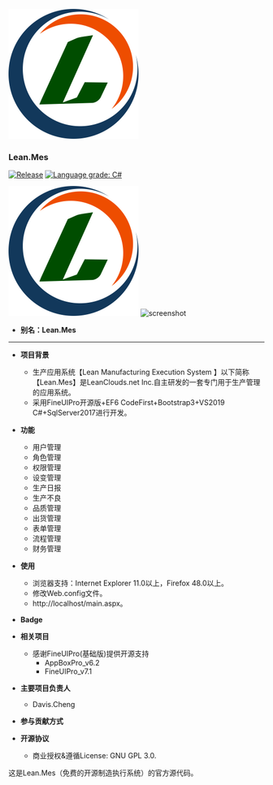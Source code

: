 ![Logo](https://github.com/Lean365/Lean.Fineform/blob/master/Lean.Fineform/Lf_Resources/images/login/Lean_Logo.png)

### Lean.Mes
[![Release](1.01)](https://github.com/davischeng/LeanBench.Net/releases/latest) [![Language grade: C#](1.01)](https://github.com/davischeng/LeanBench.Net/releases/latest)

![screenshot](https://github.com/Lean365/Lean.Fineform/blob/master/Lean.Fineform/Lf_Resources/images/login/Lean_Logo.png)
![screenshot](https://github.com/davischeng/LeanBench.Net/tree/master/LeanBench.Net/LB_Resources/svg/main.png)
- **别名：Lean.Mes**
--------
- **项目背景**

    * 生产应用系统【Lean Manufacturing Execution System 】以下简称【Lean.Mes】是LeanClouds.net Inc.自主研发的一套专门用于生产管理的应用系统。
    * 采用FineUIPro开源版+EF6 CodeFirst+Bootstrap3+VS2019 C#+SqlServer2017进行开发。
    
- **功能**

    * 用户管理
    * 角色管理
    * 权限管理
    * 设变管理
    * 生产日报
    * 生产不良
    * 品质管理
    * 出货管理
    * 表单管理   
    * 流程管理
    * 财务管理
    
- **使用**

    * 浏览器支持：Internet Explorer 11.0以上，Firefox 48.0以上。
    * 修改Web.config文件。
    * http://localhost/main.aspx。
- **Badge**

- **相关项目**

    * 感谢FineUIPro(基础版)提供开源支持
        * AppBoxPro_v6.2
        * FineUIPro_v7.1
- **主要项目负责人**

    * Davis.Cheng

- **参与贡献方式**

- **开源协议**
    * 商业授权&遵循License: GNU GPL 3.0.
    
这是Lean.Mes（免费的开源制造执行系统）的官方源代码。
